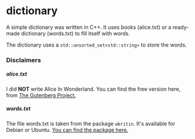 # dictionary
A simple dictionary was written in C++. It uses books (alice.txt) or a ready-made dictionary (words.txt) to fill itself with words.

The dictionary uses a `std::unsorted_set<std::string>` to store the words.

### Disclaimers
##### alice.txt
I did __NOT__ write Alice In Wonderland. You can find the free version here, from [The Gutenberg Project.](https://www.gutenberg.org/files/11/11.txt)

##### words.txt 
The file words.txt is taken from the package `wbritin`. It's available for Debian or Ubuntu.
[You can find the package here.](https://packages.debian.org/sid/text/wbritish)
